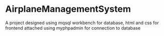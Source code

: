 # AirplaneManagementSystem
A project designed using mqsql workbench for database, html and css for frontend attached using myphpadmin for connection to database
